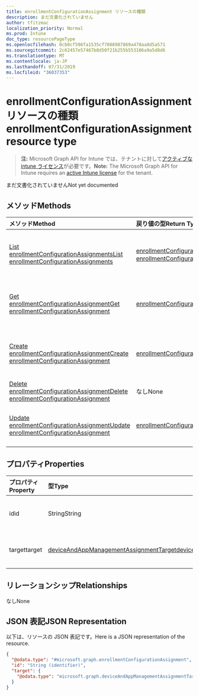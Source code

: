 ```yaml
---
title: enrollmentConfigurationAssignment リソースの種類
description: まだ文書化されていません
author: tfitzmac
localization_priority: Normal
ms.prod: Intune
doc_type: resourcePageType
ms.openlocfilehash: 0cb0cf596fa1535cf7088987869a478aa8d5a571
ms.sourcegitcommit: 2c62457e57467b8d50f21b255b553106a9a5d8d6
ms.translationtype: MT
ms.contentlocale: ja-JP
ms.lasthandoff: 07/31/2019
ms.locfileid: "36037353"
---
```

# <a name="enrollmentconfigurationassignment-resource-type"></a><span data-ttu-id="28acf-103">enrollmentConfigurationAssignment リソースの種類</span><span class="sxs-lookup"><span data-stu-id="28acf-103">enrollmentConfigurationAssignment resource type</span></span>

> <span data-ttu-id="28acf-104">**注:** Microsoft Graph API for Intune では、テナントに対して[アクティブな intune ライセンス](https://go.microsoft.com/fwlink/?linkid=839381)が必要です。</span><span class="sxs-lookup"><span data-stu-id="28acf-104">**Note:** The Microsoft Graph API for Intune requires an [active Intune license](https://go.microsoft.com/fwlink/?linkid=839381) for the tenant.</span></span>

<span data-ttu-id="28acf-105">まだ文書化されていません</span><span class="sxs-lookup"><span data-stu-id="28acf-105">Not yet documented</span></span>

## <a name="methods"></a><span data-ttu-id="28acf-106">メソッド</span><span class="sxs-lookup"><span data-stu-id="28acf-106">Methods</span></span>
|<span data-ttu-id="28acf-107">メソッド</span><span class="sxs-lookup"><span data-stu-id="28acf-107">Method</span></span>|<span data-ttu-id="28acf-108">戻り値の型</span><span class="sxs-lookup"><span data-stu-id="28acf-108">Return Type</span></span>|<span data-ttu-id="28acf-109">説明</span><span class="sxs-lookup"><span data-stu-id="28acf-109">Description</span></span>|
|:---|:---|:---|
|[<span data-ttu-id="28acf-110">List enrollmentConfigurationAssignments</span><span class="sxs-lookup"><span data-stu-id="28acf-110">List enrollmentConfigurationAssignments</span></span>](../api/intune-onboarding-enrollmentconfigurationassignment-list.md)|<span data-ttu-id="28acf-111">[enrollmentConfigurationAssignment](../resources/intune-onboarding-enrollmentconfigurationassignment.md) コレクション</span><span class="sxs-lookup"><span data-stu-id="28acf-111">[enrollmentConfigurationAssignment](../resources/intune-onboarding-enrollmentconfigurationassignment.md) collection</span></span>|<span data-ttu-id="28acf-112">[enrollmentConfigurationAssignment](../resources/intune-onboarding-enrollmentconfigurationassignment.md) オブジェクトのプロパティとリレーションシップをリストします。</span><span class="sxs-lookup"><span data-stu-id="28acf-112">List properties and relationships of the [enrollmentConfigurationAssignment](../resources/intune-onboarding-enrollmentconfigurationassignment.md) objects.</span></span>|
|[<span data-ttu-id="28acf-113">Get enrollmentConfigurationAssignment</span><span class="sxs-lookup"><span data-stu-id="28acf-113">Get enrollmentConfigurationAssignment</span></span>](../api/intune-onboarding-enrollmentconfigurationassignment-get.md)|[<span data-ttu-id="28acf-114">enrollmentConfigurationAssignment</span><span class="sxs-lookup"><span data-stu-id="28acf-114">enrollmentConfigurationAssignment</span></span>](../resources/intune-onboarding-enrollmentconfigurationassignment.md)|<span data-ttu-id="28acf-115">[enrollmentConfigurationAssignment](../resources/intune-onboarding-enrollmentconfigurationassignment.md) オブジェクトのプロパティとリレーションシップを読み取ります。</span><span class="sxs-lookup"><span data-stu-id="28acf-115">Read properties and relationships of the [enrollmentConfigurationAssignment](../resources/intune-onboarding-enrollmentconfigurationassignment.md) object.</span></span>|
|[<span data-ttu-id="28acf-116">Create enrollmentConfigurationAssignment</span><span class="sxs-lookup"><span data-stu-id="28acf-116">Create enrollmentConfigurationAssignment</span></span>](../api/intune-onboarding-enrollmentconfigurationassignment-create.md)|[<span data-ttu-id="28acf-117">enrollmentConfigurationAssignment</span><span class="sxs-lookup"><span data-stu-id="28acf-117">enrollmentConfigurationAssignment</span></span>](../resources/intune-onboarding-enrollmentconfigurationassignment.md)|<span data-ttu-id="28acf-118">新しい [enrollmentConfigurationAssignment](../resources/intune-onboarding-enrollmentconfigurationassignment.md) オブジェクトを作成します。</span><span class="sxs-lookup"><span data-stu-id="28acf-118">Create a new [enrollmentConfigurationAssignment](../resources/intune-onboarding-enrollmentconfigurationassignment.md) object.</span></span>|
|[<span data-ttu-id="28acf-119">Delete enrollmentConfigurationAssignment</span><span class="sxs-lookup"><span data-stu-id="28acf-119">Delete enrollmentConfigurationAssignment</span></span>](../api/intune-onboarding-enrollmentconfigurationassignment-delete.md)|<span data-ttu-id="28acf-120">なし</span><span class="sxs-lookup"><span data-stu-id="28acf-120">None</span></span>|<span data-ttu-id="28acf-121">[enrollmentConfigurationAssignment](../resources/intune-onboarding-enrollmentconfigurationassignment.md) を削除します。</span><span class="sxs-lookup"><span data-stu-id="28acf-121">Deletes a [enrollmentConfigurationAssignment](../resources/intune-onboarding-enrollmentconfigurationassignment.md).</span></span>|
|[<span data-ttu-id="28acf-122">Update enrollmentConfigurationAssignment</span><span class="sxs-lookup"><span data-stu-id="28acf-122">Update enrollmentConfigurationAssignment</span></span>](../api/intune-onboarding-enrollmentconfigurationassignment-update.md)|[<span data-ttu-id="28acf-123">enrollmentConfigurationAssignment</span><span class="sxs-lookup"><span data-stu-id="28acf-123">enrollmentConfigurationAssignment</span></span>](../resources/intune-onboarding-enrollmentconfigurationassignment.md)|<span data-ttu-id="28acf-124">[enrollmentConfigurationAssignment](../resources/intune-onboarding-enrollmentconfigurationassignment.md) オブジェクトのプロパティを更新します。</span><span class="sxs-lookup"><span data-stu-id="28acf-124">Update the properties of a [enrollmentConfigurationAssignment](../resources/intune-onboarding-enrollmentconfigurationassignment.md) object.</span></span>|

## <a name="properties"></a><span data-ttu-id="28acf-125">プロパティ</span><span class="sxs-lookup"><span data-stu-id="28acf-125">Properties</span></span>
|<span data-ttu-id="28acf-126">プロパティ</span><span class="sxs-lookup"><span data-stu-id="28acf-126">Property</span></span>|<span data-ttu-id="28acf-127">型</span><span class="sxs-lookup"><span data-stu-id="28acf-127">Type</span></span>|<span data-ttu-id="28acf-128">説明</span><span class="sxs-lookup"><span data-stu-id="28acf-128">Description</span></span>|
|:---|:---|:---|
|<span data-ttu-id="28acf-129">id</span><span class="sxs-lookup"><span data-stu-id="28acf-129">id</span></span>|<span data-ttu-id="28acf-130">String</span><span class="sxs-lookup"><span data-stu-id="28acf-130">String</span></span>|<span data-ttu-id="28acf-131">まだ文書化されていません</span><span class="sxs-lookup"><span data-stu-id="28acf-131">Not yet documented</span></span>|
|<span data-ttu-id="28acf-132">target</span><span class="sxs-lookup"><span data-stu-id="28acf-132">target</span></span>|[<span data-ttu-id="28acf-133">deviceAndAppManagementAssignmentTarget</span><span class="sxs-lookup"><span data-stu-id="28acf-133">deviceAndAppManagementAssignmentTarget</span></span>](../resources/intune-shared-deviceandappmanagementassignmenttarget.md)|<span data-ttu-id="28acf-134">まだ文書化されていません</span><span class="sxs-lookup"><span data-stu-id="28acf-134">Not yet documented</span></span>|

## <a name="relationships"></a><span data-ttu-id="28acf-135">リレーションシップ</span><span class="sxs-lookup"><span data-stu-id="28acf-135">Relationships</span></span>
<span data-ttu-id="28acf-136">なし</span><span class="sxs-lookup"><span data-stu-id="28acf-136">None</span></span>

## <a name="json-representation"></a><span data-ttu-id="28acf-137">JSON 表記</span><span class="sxs-lookup"><span data-stu-id="28acf-137">JSON Representation</span></span>
<span data-ttu-id="28acf-138">以下は、リソースの JSON 表記です。</span><span class="sxs-lookup"><span data-stu-id="28acf-138">Here is a JSON representation of the resource.</span></span>
<!-- {
  "blockType": "resource",
  "keyProperty": "id",
  "@odata.type": "microsoft.graph.enrollmentConfigurationAssignment"
}
-->
``` json
{
  "@odata.type": "#microsoft.graph.enrollmentConfigurationAssignment",
  "id": "String (identifier)",
  "target": {
    "@odata.type": "microsoft.graph.deviceAndAppManagementAssignmentTarget"
  }
}
```



